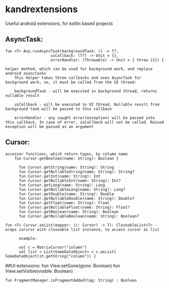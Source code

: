 # kandrextensions
Useful android extensions, for kotlin based projects

## AsyncTask:
    fun <T> Any.runAsyncTask(backgroundTask: () -> T?,
                        uiCallback: (T?) -> Unit = {},
                        errorHandler: (Throwable) -> Unit = { throw it}) {

    helper method, which can be used for background work, and replace android asynctasks
        This helper takes three callbacks and uses AsyncTask for beckground work, so, it must be called from the UI thread:

        backgroundTask - will be executed in background thread, returns nullable result

        uiCallback - will be executed in UI thread. Nullable result from background task will be passed to this callback

        errorHandler - any caught error(exception) will be passed into this callback. In case of error, uiCallback will not be called. Raised exception will be passed as an argument


## Cursor: 
    accessor functions, which return types, by column name
        fun Cursor.getBoolean(name: String): Boolean {

          fun Cursor.getString(name: String): String 
          fun Cursor.getNullableString(name: String): String?
          fun Cursor.getInt(name: String): Int 
          fun Cursor.getNullableInt(name: String): Int?
          fun Cursor.getLong(name: String): Long
          fun Cursor.getNullableLong(name: String): Long?
          fun Cursor.getDouble(name: String): Double
          fun Cursor.getNullableDouble(name: String): Double?
          fun Cursor.getFloat(name: String): Float
          fun Cursor.getNullableFloat(name: String): Float?
          fun Cursor.getBoolean(name: String): Boolean
          fun Cursor.getNullableBoolean(name: String): Boolean?
          
    fun <T> Cursor.asList(mapper: (c: Cursor) -> T): CloseableList<T> - wraps cursror with closeable list instance, to access cursor as list
          
          example:
          
          val c = MatrixCursor("column")
          val list = List<SomeDataObject> = c.asList{ SomeDataObject(it.getString("column")) }
          
  
##UI extensions:
    fun View.setGone(gone: Boolean)
    fun View.setVisible(visible: Boolean)
    
    fun FragmentManager.isFragmentAdded(tag: String) : Boolean